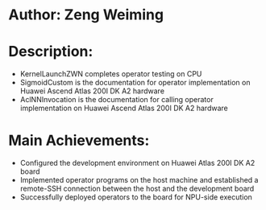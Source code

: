 # Author: Zeng Weiming
# Description: 
* KernelLaunchZWN completes operator testing on CPU
* SigmoidCustom is the documentation for operator implementation on Huawei Ascend Atlas 200I DK A2 hardware
* AclNNInvocation is the documentation for calling operator implementation on Huawei Ascend Atlas 200I DK A2 hardware

# Main Achievements:
* Configured the development environment on Huawei Atlas 200I DK A2 board
* Implemented operator programs on the host machine and established a remote-SSH connection between the host and the development board
* Successfully deployed operators to the board for NPU-side execution

